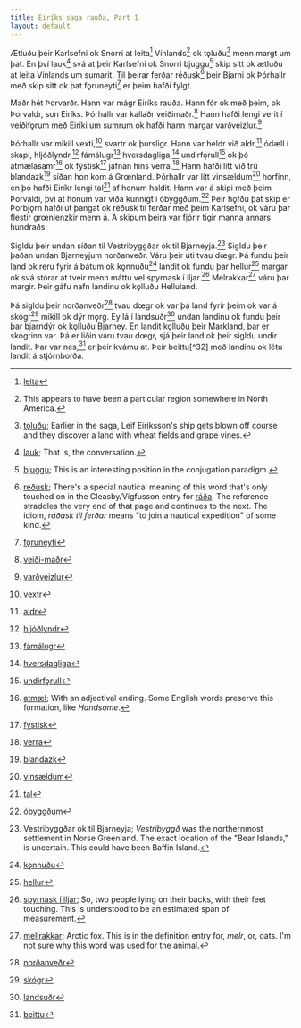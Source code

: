 ```yaml
---
title: Eiríks saga rauða, Part 1
layout: default
---
```


Ætluðu þeir Karlsefni ok Snorri at leita[^1] Vínlands[^2] ok tǫluðu[^3] menn margt um þat. En því lauk[^4] svá at þeir Karlsefni ok Snorri bjuggu[^5] skip sitt ok ætluðu at leita Vínlands um sumarit. Til þeirar ferðar réðusk[^6] þeir Bjarni ok Þórhallr með skip sitt ok þat fǫruneyti[^7] er þeim hafði fylgt.

Maðr hét Þorvarðr. Hann var mágr Eiríks rauða. Hann fór ok með þeim, ok Þorvaldr, son Eiríks. Þórhallr var kallaðr veiðimaðr.[^8] Hann hafði lengi verit í veiðifǫrum með Eiríki um sumrum ok hafði hann margar varðveizlur.[^9]

Þórhallr var mikill vexti,[^10] svartr ok þursligr. Hann var heldr við aldr,[^11] ódæll í skapi, hljóðlyndr,[^12] fámálugr[^13] hversdagliga,[^14] undirfǫrull[^15] ok þó atmælasamr[^16] ok fýstisk[^17] jafnan hins verra.[^18] Hann hafði lítt við trú blandazk[^19] síðan hon kom á Grœnland. Þórhallr var lítt vinsældum[^20] horfinn, en þó hafði Eiríkr lengi tal[^21] af honum haldit. Hann var á skipi með þeim Þorvaldi, því at honum var víða kunnigt í óbyggðum.[^22] Þeir hǫfðu þat skip er Þorbjǫrn hafði út þangat ok réðusk til ferðar með þeim Karlsefni, ok váru þar flestir grœnlenzkir menn á. Á skipum þeira var fjórir tigir manna annars hundraðs.

Sigldu þeir undan síðan til Vestribyggðar ok til Bjarneyja.[^23] Sigldu þeir þaðan undan Bjarneyjum norðanveðr. Váru þeir úti tvau dœgr. Þá fundu þeir land ok reru fyrir á bátum ok kǫnnuðu[^24] landit ok fundu þar hellur[^25] margar ok svá stórar at tveir menn máttu vel spyrnask í iljar.[^26] Melrakkar[^27] váru þar margir. Þeir gáfu nafn landinu ok kǫlluðu Helluland.

Þá sigldu þeir norðanveðr[^28] tvau dœgr ok var þá land fyrir þeim ok var á skógr[^29] mikill ok dýr mǫrg. Ey lá í landsuðr[^30] undan landinu ok fundu þeir þar bjarndýr ok kǫlluðu Bjarney. En landit kǫlluðu þeir Markland, þar er skógrinn var. Þá er liðin váru tvau dœgr, sjá þeir land ok þeir sigldu undir landit. Þar var nes,[^31] er þeir kvámu at. Þeir beittu[^32] með landinu ok létu landit á stjórnborða.

[^1]: [leita](https://en.wiktionary.org/wiki/leita#Old_Norse)
[^2]: This appears to have been a particular region somewhere in North America.
[^3]: [tǫluðu](https://en.wiktionary.org/wiki/tala#Etymology_2_5); Earlier in the saga, Leif Eiriksson's ship gets blown off course and they discover a land with wheat fields and grape vines.
[^4]: [lauk](https://en.wiktionary.org/wiki/l%C3%BAka#Old_Norse); That is, the conversation.
[^5]: [bjuggu](https://en.wiktionary.org/wiki/b%C3%BAa#Old_Norse); This is an interesting position in the conjugation paradigm.
[^6]: [réðusk](https://en.wiktionary.org/wiki/r%C3%A1%C3%B0a#Old_Norse); There's a special nautical meaning of this word that's only touched on in the Cleasby/Vigfusson entry for [ráða](http://www.germanic-lexicon-project.org/cgi-bin/gmc_search_v3?cmd=viewthis&id=cv:b0486:1). The reference straddles the very end of that page and continues to the next. The idiom, _ráðask til ferðar_ means "to join a nautical expedition" of some kind.
[^7]: [fǫruneyti](http://www.germanic-lexicon-project.org/cgi-bin/gmc_search_v3?cmd=viewthis&id=cv:b0185:32)
[^8]: [veiði-maðr](http://www.germanic-lexicon-project.org/cgi-bin/gmc_search_v3?cmd=formquery2&query=veithi+@loose)
[^9]: [varðveizlur](http://www.germanic-lexicon-project.org/cgi-bin/gmc_search_v3?cmd=viewthis&id=cv:b0680:7)
[^10]: [vextr](https://en.wiktionary.org/wiki/vaxa#Old_Norse)
[^11]: [aldr](http://www.germanic-lexicon-project.org/cgi-bin/gmc_search_v3?cmd=formquery2&query=aldr&startrow=1)
[^12]: [hljóðlyndr](http://www.germanic-lexicon-project.org/cgi-bin/gmc_search_v3?cmd=viewthis&id=cv:b0272:20)
[^13]: [fámálugr](http://www.germanic-lexicon-project.org/cgi-bin/gmc_search_v3?cmd=viewthis&id=cv:b0146:46)
[^14]: [hversdagliga](http://www.germanic-lexicon-project.org/cgi-bin/gmc_search_v3?cmd=viewthis&id=cv:b0301:3)
[^15]: [undirfǫrull](http://www.germanic-lexicon-project.org/cgi-bin/gmc_search_v3?cmd=viewthis&id=cv:b0653:15)
[^16]: [atmæl](http://www.germanic-lexicon-project.org/cgi-bin/gmc_search_v3?cmd=viewthis&id=cv:b0030:34); With an adjectival ending. Some English words preserve this formation, like _Handsome_.
[^17]: [fýstisk](http://www.germanic-lexicon-project.org/cgi-bin/gmc_search_v3?cmd=viewthis&id=cv:b0184:14)
[^18]: [verra](http://www.germanic-lexicon-project.org/cgi-bin/gmc_search_v3?cmd=viewthis&id=cv:b0699:4)
[^19]: [blandazk](http://www.germanic-lexicon-project.org/cgi-bin/gmc_search_v3?cmd=viewthis&id=cv:b0067:6)
[^20]: [vinsældum](http://www.germanic-lexicon-project.org/cgi-bin/gmc_search_v3?cmd=viewthis&id=cv:b0710:4)
[^21]: [tal](http://www.germanic-lexicon-project.org/cgi-bin/gmc_search_v3?cmd=viewthis&id=cv:b0623:17)

[^22]: [óbyggðum](http://www.germanic-lexicon-project.org/cgi-bin/gmc_search_v3?cmd=viewthis&id=cv:b0658:3)

[^23]: Vestribyggðar ok til Bjarneyja; _Vestribyggð_ was the northernmost settlement in Norse Greenland. The exact location of the "Bear Islands," is uncertain. This could have been Baffin Island.
[^24]: [kǫnnuðu](https://en.wiktionary.org/wiki/kanna#Verb_3)
[^25]: [hellur](http://www.germanic-lexicon-project.org/cgi-bin/gmc_search_v3?cmd=viewthis&id=cv:b0255:10)
[^26]: [spyrnask í iljar](http://www.germanic-lexicon-project.org/cgi-bin/gmc_search_v3?cmd=formquery2&query=spyrna&startrow=1); So, two people lying on their backs, with their feet touching. This is understood to be an estimated span of measurement.
[^27]: [mellrakkar](http://www.germanic-lexicon-project.org/cgi-bin/gmc_search_v3?cmd=viewthis&id=cv:b0424:1); Arctic fox. This is in the definition entry for, _melr_, or, oats. I'm not sure why this word was used for the animal.
[^28]: [norðanveðr](http://www.germanic-lexicon-project.org/cgi-bin/gmc_search_v3?cmd=viewthis&id=cv:b0457:1)
[^29]: [skógr](http://www.germanic-lexicon-project.org/cgi-bin/gmc_search_v3?cmd=viewthis&id=cv:b0555:37)
[^30]: [landsuðr](http://www.germanic-lexicon-project.org/cgi-bin/gmc_search_v3?cmd=viewthis&id=cv:b0372:35)
[^31]: [beittu](http://www.germanic-lexicon-project.org/cgi-bin/gmc_search_v3?cmd=viewthis&id=cv:b0056:31)
